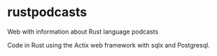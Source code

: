 # rustpodcasts
Web with information about Rust language podcasts

Code in Rust using the Actix web framework with sqlx and Postgresql.
